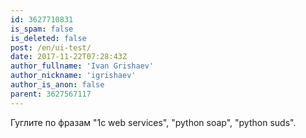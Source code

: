 ```yaml
---
id: 3627710831
is_spam: false
is_deleted: false
post: /en/ui-test/
date: 2017-11-22T07:28:43Z
author_fullname: 'Ivan Grishaev'
author_nickname: 'igrishaev'
author_is_anon: false
parent: 3627567117
---
```


<p>Гуглите по фразам "1c web services", "python soap", "python suds".</p>
